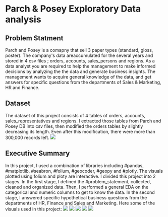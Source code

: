 # Parch & Posey Exploratory Data analysis

## Problem Statment
Parch and Posey is a comapny that sell 3 paper types (standard, gloss, poster). The company's data areaccumulated for the several years and stored in 4 csv files ; 
orders, accounts, sales_persons and regions. As a data analyst you are required to help the management to make informed decisions by analyzing the the data and 
generate business insights. The management wants to acquire general knowledge of the data, and get answers for specific questions from the departments of Sales & 
Marketing, HR and Finance.


## Dataset
The dataset of this project consists of 4 tables of orders, accounts, sales_representatives and regions. I extracted those tables from Parch
and Posey DB into csv files, then modified the orders tables by slightly decreasing its length. Even after this modification, there were more than 300,000 records left.
![](assests/0.png)

## Executive Summary
In this project, I used a combination of libraries including #pandas, #matplotlib, #seabron, #folium, #geocoder, #geopy and #plotly. The visuals plotted using folium 
and ploty are interactive. I divided this project into 2 stages. In the first stage, I defined the #problem_statement, collected, cleaned and organized data. Then, I performed a general EDA on 
the categorical and numeric columns to get to know the data. In the second stage, I answered specific hypothetical business questions from the departments of HR, 
Finance and Sales and Marketing. Here some of the visuals used in this project:
![](assests/1.PNG)
![](assests/2.PNG)
![](assests/3.PNG)
![](assests/4.PNG)
![](assests/5.PNG)


